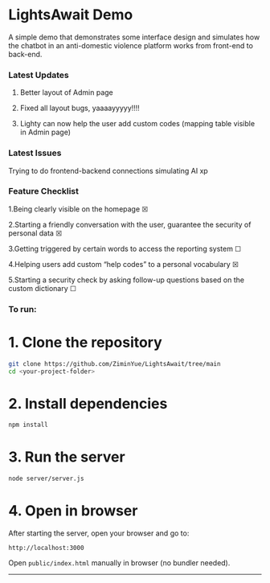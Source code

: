 # LightsAwait Demo
A simple demo that demonstrates some interface design and simulates how the chatbot in an anti-domestic violence platform works from front-end to back-end.

### Latest Updates

1. Better layout of Admin page

2. Fixed all layout bugs, yaaaayyyyy!!!!

3. Lighty can now help the user add custom codes (mapping table visible in Admin page)
   

### Latest Issues

Trying to do frontend-backend connections simulating AI xp


### Feature Checklist

1.Being clearly visible on the homepage ☒

2.Starting a friendly conversation with the user, guarantee the security of personal data ☒

3.Getting triggered by certain words to access the reporting system ☐

4.Helping users add custom “help codes” to a personal vocabulary ☒

5.Starting a security check by asking follow-up questions based on the custom dictionary ☐

### To run:
# 1. Clone the repository

```bash
git clone https://github.com/ZiminYue/LightsAwait/tree/main
cd <your-project-folder>
```
# 2. Install dependencies

```bash
npm install
```
# 3. Run the server

```bash
node server/server.js
```
# 4. Open in browser

After starting the server, open your browser and go to:
```
http://localhost:3000
```

Open `public/index.html` manually in browser (no bundler needed).

---
